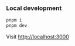 ### Local development

```bash
pnpm i
pnpm dev
```

Visit [http://localhost:3000](http://localhost:3000)
